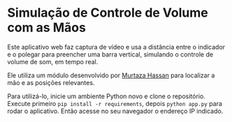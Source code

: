 # Simulação de Controle de Volume com as Mãos

Este aplicativo web faz captura de vídeo e usa a distância entre o indicador e o polegar para preencher uma barra vertical, simulando o controle de volume de som, em tempo real.

Ele utiliza um módulo desenvolvido por [Murtaza Hassan](https://www.computervision.zone) para localizar a mão e as posições relevantes.

Para utilizá-lo, inicie um ambiente Python novo e clone o repositório. Execute primeiro `pip install -r requirements`, depois `python app.py` para rodar o aplicativo. Então acesse no seu navegador o endereço IP indicado.
